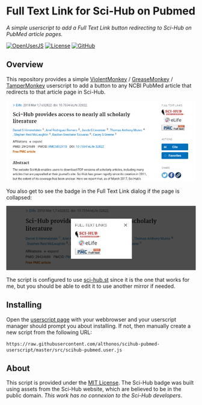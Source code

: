 # Full Text Link for Sci-Hub on Pubmed

*A simple userscript to add a Full Text Link button redirecting to Sci-Hub on PubMed article pages.*

[![OpenUserJS](https://img.shields.io/badge/install-OpenUserJS-lightblue?style=flat-square&maxAge=2678400)](https://openuserjs.org/scripts/althonos/Sci-Hub_Full_Text_Link_for_PubMed)
[![License](https://img.shields.io/badge/license-MIT-blue.svg?style=flat-square&maxAge=2678400)](https://choosealicense.com/licenses/mit/)
[![GitHub](https://img.shields.io/badge/source-GitHub-303030?style=flat-square&maxAge=2678400)](https://github.com/althonos/scihub-pubmed-userscript)

## Overview

This repository provides a simple [ViolentMonkey](https://violentmonkey.github.io/) / [GreaseMonkey](https://en.wikipedia.org/wiki/Greasemonkey) / [TamperMonkey](https://www.tampermonkey.net/)
userscript to add a button to any NCBI PubMed article that redirects to that
article page in Sci-Hub.

![Example](https://raw.githubusercontent.com/althonos/scihub-pubmed-userscript/master/static/example.png)

You also get to see the badge in the Full Text Link dialog if the page is collapsed:

![Example (small)](https://raw.githubusercontent.com/althonos/scihub-pubmed-userscript/master/static/example-dialog.png)

The script is configured to use [sci-hub.st](https://sci-hub.st) since it is
the one that works for me, but you should be able to edit it to use another
mirror if needed.

## Installing

Open the [userscript page](https://raw.githubusercontent.com/althonos/scihub-pubmed-userscript/master/src/scihub-pubmed.user.js) with your webbrowser
and your userscript manager should prompt you about installing. If not, then
manually create a new script from the following URL:

```
https://raw.githubusercontent.com/althonos/scihub-pubmed-userscript/master/src/scihub-pubmed.user.js
```

## About

This script is provided under the [MIT License](https://choosealicense.com/licenses/mit/).
The Sci-Hub badge was built using assets from the Sci-Hub website, which are
believed to be in the public domain. *This work has no connexion to the Sci-Hub
developers*.
